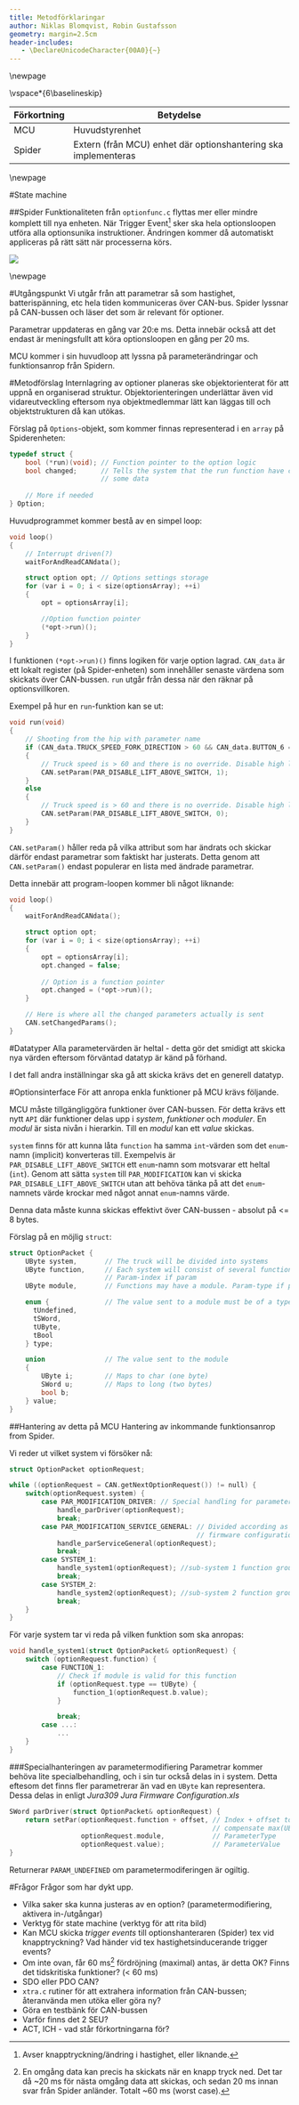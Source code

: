 ```yaml
---
title: Metodförklaringar
author: Niklas Blomqvist, Robin Gustafsson
geometry: margin=2.5cm
header-includes:
   - \DeclareUnicodeCharacter{00A0}{~}
---
```



\newpage


\vspace*{6\baselineskip}


| Förkortning | Betydelse                                                       |
|-------------|-----------------------------------------------------------------|
| MCU         | Huvudstyrenhet                                                  |
| Spider      | Extern (från MCU) enhet där optionshantering ska implementeras  |


\newpage


#State machine

##Spider
Funktionaliteten från `optionfunc.c` flyttas mer eller mindre komplett till nya 
enheten. När Trigger Event[^1] sker ska hela optionsloopen utföra alla optionsunika 
instruktioner. Ändringen kommer då automatiskt appliceras på rätt sätt när 
processerna körs. 

![](img/state2.png)

[^1]: Avser knapptryckning/ändring i hastighet, eller liknande.


\newpage

#Utgångspunkt
Vi utgår från att parametrar så som hastighet, batterispänning, etc hela tiden
kommuniceras över CAN-bus. Spider lyssnar på CAN-bussen och läser det som är
relevant för optioner.

Parametrar uppdateras en gång var 20:e ms. Detta innebär också att det endast är
meningsfullt att köra optionsloopen en gång per 20 ms.

MCU kommer i sin huvudloop att lyssna på parameterändringar och funktionsanrop
från Spidern.

#Metodförslag
Internlagring av optioner planeras ske objektorienterat för att uppnå en organiserad
struktur. Objektorienteringen underlättar även vid vidareutveckling eftersom 
nya objektmedlemmar lätt kan läggas till och objektstrukturen då kan utökas.

Förslag på `Options`-objekt, som kommer finnas representerad
i en `array` på Spiderenheten:

```c
typedef struct {
    bool (*run)(void); // Function pointer to the option logic
    bool changed;      // Tells the system that the run function have changed
                       // some data
    
    // More if needed
} Option;
```

Huvudprogrammet kommer bestå av en simpel loop:

```c
void loop()
{
    // Interrupt driven(?)
    waitForAndReadCANdata();

    struct option opt; // Options settings storage
    for (var i = 0; i < size(optionsArray); ++i)
    {
        opt = optionsArray[i];

        //Option function pointer
        (*opt->run)();
    }
}
```

I funktionen `(*opt->run)()` finns logiken för varje option lagrad.
`CAN_data` är ett lokalt register (på Spider-enheten) som innehåller senaste
värdena som skickats över CAN-bussen. `run` utgår från dessa när den räknar
på optionsvillkoren.

Exempel på hur en `run`-funktion kan se ut:

```c
void run(void)
{
    // Shooting from the hip with parameter name
    if (CAN_data.TRUCK_SPEED_FORK_DIRECTION > 60 && CAN_data.BUTTON_6 == LOW)
    {
        // Truck speed is > 60 and there is no override. Disable high lift.
        CAN.setParam(PAR_DISABLE_LIFT_ABOVE_SWITCH, 1);
    }
    else
    {
        // Truck speed is > 60 and there is no override. Disable high lift.
        CAN.setParam(PAR_DISABLE_LIFT_ABOVE_SWITCH, 0);
    }
}
```

`CAN.setParam()` håller reda på vilka attribut som har ändrats och skickar 
därför endast parametrar som faktiskt har justerats. Detta genom att 
`CAN.setParam()` endast populerar en lista med ändrade parametrar.

Detta innebär att program-loopen kommer bli något liknande:

```c
void loop()
{
    waitForAndReadCANdata();

    struct option opt;
    for (var i = 0; i < size(optionsArray); ++i)
    {
        opt = optionsArray[i];
        opt.changed = false;
        
        // Option is a function pointer
        opt.changed = (*opt->run)();
    }

    // Here is where all the changed parameters actually is sent
    CAN.setChangedParams();
}
```

#Datatyper
Alla parametervärden är heltal - detta gör det smidigt att skicka nya värden
eftersom förväntad datatyp är känd på förhand.

I det fall andra inställningar ska gå att skicka krävs det en generell datatyp.

#Optionsinterface
För att anropa enkla funktioner på MCU krävs följande.

MCU måste tillgängliggöra funktioner över CAN-bussen. För detta krävs ett nytt
`API` där funktioner delas upp i _system_, _funktioner_ och _moduler_. En _modul_
är sista nivån i hierarkin. Till en _modul_ kan ett _value_ skickas.

`system` finns för att kunna låta `function` ha samma `int`-värden som det
`enum`-namn (implicit) konverteras till. Exempelvis är
`PAR_DISABLE_LIFT_ABOVE_SWITCH` ett `enum`-namn som motsvarar ett heltal (`int`).
Genom att sätta `system` till `PAR_MODIFICATION` kan vi skicka
`PAR_DISABLE_LIFT_ABOVE_SWITCH` utan att behöva tänka på att det `enum`-namnets
värde krockar med något annat `enum`-namns värde.

Denna data måste kunna skickas effektivt över CAN-bussen - absolut på <= 8 bytes.

Förslag på en möjlig `struct`:
```c
struct OptionPacket {
    UByte system,       // The truck will be divided into systems
    UByte function,     // Each system will consist of several functions.
                        // Param-index if param
    UByte module,       // Functions may have a module. Param-type if param

    enum {              // The value sent to a module must be of a type
      tUndefined,
      tSWord,
      tUByte,
      tBool
    } type;

    union               // The value sent to the module
    {
        UByte i;        // Maps to char (one byte)
        SWord u;        // Maps to long (two bytes)
        bool b;
    } value;
}
```

##Hantering av detta på MCU
Hantering av inkommande funktionsanrop from Spider.

Vi reder ut vilket system vi försöker nå:
```c
struct OptionPacket optionRequest;

while ((optionRequest = CAN.getNextOptionRequest()) != null) {
    switch(optionRequest.system) {
        case PAR_MODIFICATION_DRIVER: // Special handling for parameter modification
            handle_parDriver(optionRequest);
            break;
        case PAR_MODIFICATION_SERVICE_GENERAL: // Divided according as in Jura309
                                               // firmware configuration.xls
            handle_parServiceGeneral(optionRequest);
            break;
        case SYSTEM_1:
            handle_system1(optionRequest); //sub-system 1 function group
            break;
        case SYSTEM_2:
            handle_system2(optionRequest); //sub-system 2 function group
            break;
    }
}
```

För varje system tar vi reda på vilken funktion som ska anropas:
```c
void handle_system1(struct OptionPacket& optionRequest) {
    switch (optionRequest.function) {
        case FUNCTION_1:
            // Check if module is valid for this function
            if (optionRequest.type == tUByte) {
                function_1(optionRequest.b.value);
            }

            break;
        case ...:
            ...
    }
}
```

###Specialhanteringen av parametermodifiering
Parametrar kommer behöva lite specialbehandling, och i sin tur också delas in
i system. Detta eftesom det finns fler parametrerar än vad en `UByte` kan 
representera. Dessa delas in enligt _Jura309 Jura Firmware Configuration.xls_ 
```c
SWord parDriver(struct OptionPacket& optionRequest) {
    return setPar(optionRequest.function + offset, // Index + offset to 
                                                   // compensate max(UByte) = 255
                  optionRequest.module,            // ParameterType
                  optionRequest.value);            // ParameterValue
}
```
Returnerar `PARAM_UNDEFINED` om parametermodiferingen är ogiltig.


#Frågor
Frågor som har dykt upp.

 - Vilka saker ska kunna justeras av en option? (parametermodifiering, aktivera in-/utgångar)
 - Verktyg för state machine (verktyg för att rita bild)
 - Kan MCU skicka _trigger events_ till optionshanteraren (Spider) tex vid knapptryckning?
   Vad händer vid tex hastighetsinducerande trigger events?
 - Om inte ovan, får 60 ms[^2] fördröjning (maximal) antas, är detta OK?
   Finns det tidskritiska funktioner? (< 60 ms)
 - SDO eller PDO CAN?
 - `xtra.c` rutiner för att extrahera information från CAN-bussen; återanvända men utöka eller göra ny?
 - Göra en testbänk för CAN-bussen
 - Varför finns det 2 SEU?
 - ACT, ICH - vad står förkortningarna för?

[^2]: En omgång data kan precis ha skickats när en knapp tryck ned. Det tar då
      ~20 ms för nästa omgång data att skickas, och sedan 20 ms innan svar från
      Spider anländer. Totalt ~60 ms (worst case).
